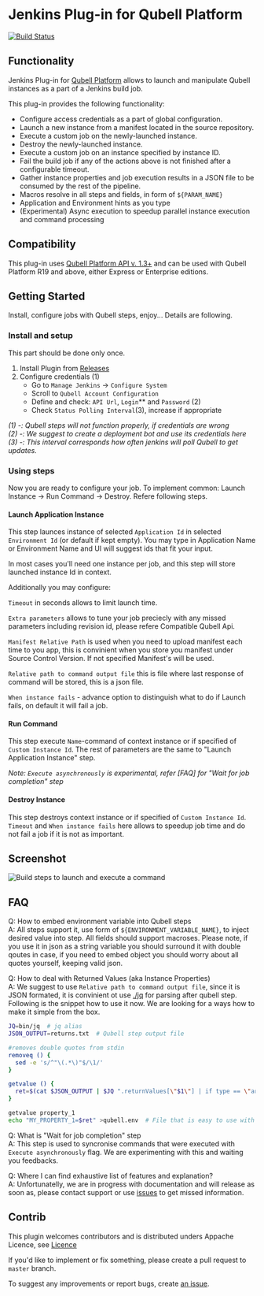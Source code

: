 Jenkins Plug-in for Qubell Platform
===================================

[![Build Status](https://travis-ci.org/qubell/contrib-jenkins-qubell-plugin.png?branch=master)](https://travis-ci.org/qubell/contrib-jenkins-qubell-plugin)

Functionality
-------------

Jenkins Plug-in for [Qubell Platform](http://qubell.com) allows to launch and manipulate Qubell instances as a part of a Jenkins build job.

This plug-in provides the following functionality:

* Configure access credentials as a part of global configuration.
* Launch a new instance from a manifest located in the source repository.
* Execute a custom job on the newly-launched instance.
* Destroy the newly-launched instance.
* Execute a custom job on an instance specified by instance ID.
* Fail the build job if any of the actions above is not finished after a configurable timeout.
* Gather instance properties and job execution results in a JSON file to be consumed by the rest of the pipeline.
* Macros resolve in all steps and fields, in form of `${PARAM_NAME}`
* Application and Environment hints as you type
* (Experimental) Async execution to speedup parallel instance execution and command processing

Compatibility
-------------

This plug-in uses [Qubell Platform API v. 1.3+](http://docs.qubell.com/api/contents.html) and can be used with Qubell Platform R19
and above, either Express or Enterprise editions.

Getting Started
---------------

Install, configure jobs with Qubell steps, enjoy... Details are following.

### Install and setup ###

This part should be done only once.

1. Install Plugin from [Releases](https://github.com/qubell/contrib-jenkins-qubell-plugin/releases)
2. Configure credentials (1)
   - Go to `Manage Jenkins` -> `Configure System`
   - Scroll to `Qubell Account Configuration`
   - Define and check: `API Url`, `Login`** and `Password` (2)
   - Check `Status Polling Interval`(3), increase if appropriate
  
*(1) -: Qubell steps will not function properly, if credentials are wrong*  
*(2) -: We suggest to create a deployment bot and use its credentials here*  
*(3) -: This interval corresponds how often jenkins will poll Qubell to get updates.*

### Using steps ###

Now you are ready to configure your job. To implement common: Launch Instance -> Run Command -> Destroy. Refere following steps.

#### Launch Application Instance ####

This step launces instance of selected `Application Id` in selected `Environment Id` (or default if kept empty). You may type in Application Name or Environment Name and UI will suggest ids that fit your input.

In most cases you'll need one instance per job, and this step will store launched instance Id in context.

Additionally you may configure:

`Timeout` in seconds allows to limit launch time.

`Extra parameters` allows to tune your job preciecly with any missed parameters including revision id, please refere Compatible Qubell Api.

`Manifest Relative Path` is used when you need to upload manifest each time to you app, this is convinient when you store you manifest under Source Control Version. If not specified Manifest's will be used.

`Relative path to command output file` this is file where last response of command will be stored, this is a json file.

`When instance fails` - advance option to distinguish what to do if Launch fails, on default it will fail a job.

#### Run Command ####

This step execute `Name`-command of context instance or if specified of `Custom Instance Id`. The rest of parameters are the same to "Launch Application Instance" step.

*Note: `Execute asynchronously` is experimental, refer [FAQ] for "Wait for job completion" step*

#### Destroy Instance ####

This step destroys context instance or if specified of `Custom Instance Id`. `Timeout` and `When instance fails` here allows to speedup job time and do not fail a job if it is not as important.

Screenshot
----------
![Build steps to launch and execute a command](https://raw.github.com/wiki/qubell/contrib-jenkins-qubell-plugin/build-step-config.png)

FAQ
---

Q: How to embed environment variable into Qubell steps  
A: All steps support it, use form of `${ENVIRONMENT_VARIABLE_NAME}`, to inject desired value into step. All fields should support macroses. Please note, if you use it in json as a string variable you should surround it with double qoutes in case, if you need to embed object you should worry about all quotes yourself, keeping valid json.

Q: How to deal with Returned Values (aka Instance Properties)  
A: We suggest to use `Relative path to command output file`, since it is JSON formated, it is convinient ot use [./jq](http://stedolan.github.io/jq/) for parsing after qubell step. Following is the snippet how to use it now. We are looking for a ways how to make it simple from the box. 

```bash
JQ=bin/jq  # jq alias
JSON_OUTPUT=returns.txt  # Qubell step output file

#removes double quotes from stdin
removeq () {
  sed -e 's/^"\(.*\)"$/\1/'
}

getvalue () {
  ret=$(cat $JSON_OUTPUT | $JQ ".returnValues[\"$1\"] | if type == \"array\" and length == 1 then .[] else . end " | removeq )
}

getvalue property_1
echo "MY_PROPERTY_1=$ret" >qubell.env  # File that is easy to use with "Inject environment variables"
```

Q: What is "Wait for job completion" step  
A: This step is used to syncronise commands that were executed with `Execute asynchronously` flag. We are experimenting with this and waiting you feedbacks.

Q: Where I can find exhaustive list of features and explanation?  
A: Unfortunatelly, we are in progress with documentation and will release as soon as, please contact support or use [issues](https://github.com/qubell/contrib-jenkins-qubell-plugin/issues) to get missed information.

Contrib
-------

This plugin welcomes contributors and is distributed unders Appache Licence, see [Licence](LICENSE)

If you'd like to implement or fix something, please create a pull request to `master` branch.

To suggest any improvements or report bugs, create [an issue](https://github.com/qubell/contrib-jenkins-qubell-plugin/issues/new).
